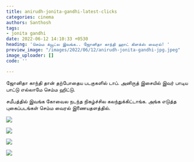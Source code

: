 ```yaml
---
title: anirudh-jonita-gandhi-latest-clicks
categories: cinema
authors: Santhosh
tags:
- jonita gandhi
date: 2022-06-12 14:10:33 +0530
heading: 'செம்ம க்யூட்ல இவங்க.. ஜோனிதா காந்தி ஹாட் கிளக்ஸ் வைரல்! '
preview_image: "/images/2022/06/12/anirudh-jonita-gandhi-jpg.jpeg"
image_uploader: []
code: ''

---
```

ஜோனிதா காந்தி தான் தற்போதைய படகுகளில் டாப். அனிருத் இசையில் இவர் பாடிய பாட்டு எல்லாமே செம்ம ஹிட்டு.

சமீபத்தில் இவங்க கோவைல நடந்த நிகழ்ச்சில கலந்துக்கிட்டாங்க. அங்க எடுத்த புகைப்படங்கள் செம்ம வைரல் இணையதளத்தில்.

![](/images/2022/06/12/jonita-gandhi-3-jpg.jpeg)

![](/images/2022/06/12/jonita-gandhi-1-jpg.jpeg)

![](/images/2022/06/12/jonita-gandhi-2-jpg.jpeg)

![](/images/2022/06/12/anirudh-jonita-gandhi-latest-clicks-jpg.jpeg)
